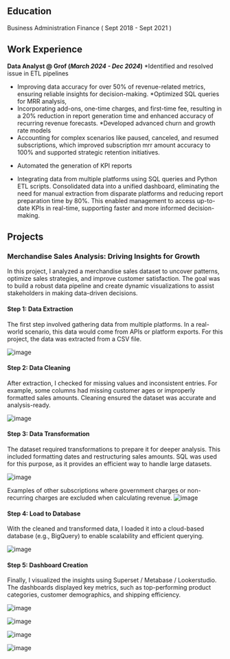 ## Education
Business Administration Finance ( Sept 2018 - Sept 2021 )

## Work Experience

**Data Analyst @ Grof (_March 2024 - Dec 2024_)**
*Identified and resolved issue in ETL pipelines
- Improving data accuracy for over 50% of revenue-related metrics, ensuring reliable insights for decision-making.
*Optimized SQL queries for MRR analysis,
- Incorporating add-ons, one-time charges, and first-time fee, resulting in a 20% reduction in report generation time and enhanced accuracy of recurring revenue forecasts.
*Developed advanced churn and growth rate models
- Accounting for complex scenarios like paused, canceled, and resumed subscriptions, which improved subscription mrr amount accuracy to 100% and supported strategic retention initiatives.
* Automated the generation of KPI reports
- Integrating data from multiple platforms using SQL queries and Python ETL scripts. Consolidated data into a unified dashboard, eliminating the need for manual extraction from disparate platforms and reducing report preparation time by 80%. This enabled management to access up-to-date KPIs in real-time, supporting faster and more informed decision-making.

## Projects
### Merchandise Sales Analysis: Driving Insights for Growth
In this project, I analyzed a merchandise sales dataset to uncover patterns, optimize sales strategies, and improve customer satisfaction. The goal was to build a robust data pipeline and create dynamic visualizations to assist stakeholders in making data-driven decisions.

#### Step 1: Data Extraction
The first step involved gathering data from multiple platforms. In a real-world scenario, this data would come from APIs or platform exports. For this project, the data was extracted from a CSV file.

![image](https://github.com/user-attachments/assets/f6b077ed-4a7e-4a69-ba5c-fdc5898e15b1)

#### Step 2: Data Cleaning
After extraction, I checked for missing values and inconsistent entries. For example, some columns had missing customer ages or improperly formatted sales amounts. Cleaning ensured the dataset was accurate and analysis-ready.

![image](https://github.com/user-attachments/assets/37551173-d6b4-4a07-9374-4da52d1b3653)

#### Step 3: Data Transformation
The dataset required transformations to prepare it for deeper analysis. This included formatting dates and restructuring sales amounts. SQL was used for this purpose, as it provides an efficient way to handle large datasets.

![image](https://github.com/user-attachments/assets/487023a5-09e6-48b1-bc94-8ca8de4b1050)

Examples of other subscriptions where government charges or non-recurring charges are excluded when calculating revenue.
![image](https://github.com/user-attachments/assets/7e899bc0-17f2-42df-bd0c-99d899d0137c)

#### Step 4: Load to Database
With the cleaned and transformed data, I loaded it into a cloud-based database (e.g., BigQuery) to enable scalability and efficient querying.

![image](https://github.com/user-attachments/assets/77fdcf53-4f02-4c57-86ea-a02b7f4a181e)

#### Step 5: Dashboard Creation
Finally, I visualized the insights using Superset / Metabase / Lookerstudio. The dashboards displayed key metrics, such as top-performing product categories, customer demographics, and shipping efficiency.

![image](https://github.com/user-attachments/assets/0420144a-7ea3-4fc9-86fc-96093814022c)

![image](https://github.com/user-attachments/assets/a60360c6-0574-4165-9248-3534669a56b9)

![image](https://github.com/user-attachments/assets/5c33c70a-284e-4819-b7a2-20fd2000ec43)

![image](https://github.com/user-attachments/assets/bb23f39c-204f-4e40-87de-73c4b5774de4)
